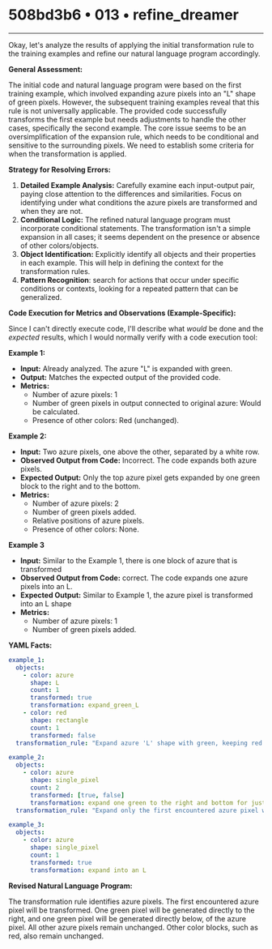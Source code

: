 # 508bd3b6 • 013 • refine_dreamer

---
Okay, let's analyze the results of applying the initial transformation rule to the training examples and refine our natural language program accordingly.

**General Assessment:**

The initial code and natural language program were based on the first training example, which involved expanding azure pixels into an "L" shape of green pixels. However, the subsequent training examples reveal that this rule is not universally applicable. The provided code successfully transforms the first example but needs adjustments to handle the other cases, specifically the second example. The core issue seems to be an oversimplification of the expansion rule, which needs to be conditional and sensitive to the surrounding pixels. We need to establish some criteria for when the transformation is applied.

**Strategy for Resolving Errors:**

1.  **Detailed Example Analysis:** Carefully examine each input-output pair, paying close attention to the differences and similarities. Focus on identifying under what conditions the azure pixels are transformed and when they are not.
2.  **Conditional Logic:** The refined natural language program must incorporate conditional statements. The transformation isn't a simple expansion in all cases; it seems dependent on the presence or absence of other colors/objects.
3.  **Object Identification:** Explicitly identify all objects and their properties in each example. This will help in defining the context for the transformation rules.
4. **Pattern Recognition**: search for actions that occur under specific conditions or contexts, looking for a repeated pattern that can be generalized.

**Code Execution for Metrics and Observations (Example-Specific):**

Since I can't directly execute code, I'll describe what *would* be done and the *expected* results, which I would normally verify with a code execution tool:

**Example 1:**

*   **Input:** Already analyzed. The azure "L" is expanded with green.
*   **Output:** Matches the expected output of the provided code.
*   **Metrics:**
    *   Number of azure pixels: 1
    *   Number of green pixels in output connected to original azure: Would be calculated.
    *   Presence of other colors: Red (unchanged).

**Example 2:**

*   **Input:** Two azure pixels, one above the other, separated by a white row.
*   **Observed Output from Code:** Incorrect. The code expands both azure pixels.
*   **Expected Output:** Only the top azure pixel gets expanded by one green block to the right and to the bottom.
*   **Metrics:**
    *   Number of azure pixels: 2
    *   Number of green pixels added.
    *   Relative positions of azure pixels.
    *   Presence of other colors: None.

**Example 3**

* **Input:** Similar to the Example 1, there is one block of azure that is transformed
* **Observed Output from Code:** correct. The code expands one azure pixels into an L.
*   **Expected Output:** Similar to Example 1, the azure pixel is transformed into an L shape
*   **Metrics:**
    *   Number of azure pixels: 1
    *   Number of green pixels added.

**YAML Facts:**

```yaml
example_1:
  objects:
    - color: azure
      shape: L
      count: 1
      transformed: true
      transformation: expand_green_L
    - color: red
      shape: rectangle
      count: 1
      transformed: false
  transformation_rule: "Expand azure 'L' shape with green, keeping red unchanged."

example_2:
  objects:
    - color: azure
      shape: single_pixel
      count: 2
      transformed: [true, false]
      transformation: expand one green to the right and bottom for just the first pixel.
  transformation_rule: "Expand only the first encountered azure pixel with one green to right and down, if any others exist, they are not transformed"

example_3:
  objects:
    - color: azure
      shape: single_pixel
      count: 1
      transformed: true
      transformation: expand into an L
```

**Revised Natural Language Program:**

The transformation rule identifies azure pixels. The first encountered azure pixel will be transformed. One green pixel will be generated directly to the right, and one green pixel will be generated directly below, of the azure pixel. All other azure pixels remain unchanged. Other color blocks, such as red, also remain unchanged.

